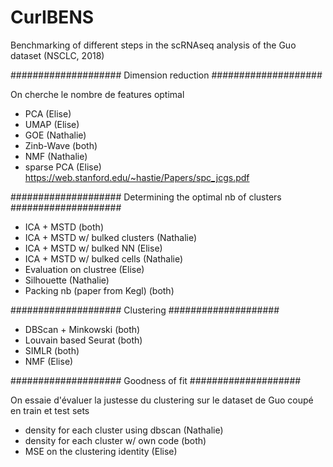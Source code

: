# CurIBENS

Benchmarking of different steps in the scRNAseq analysis of the Guo dataset (NSCLC, 2018)

####################
Dimension reduction
####################

On cherche le nombre de features optimal
- PCA (Elise)
- UMAP (Elise)
- GOE (Nathalie)
- Zinb-Wave (both)
- NMF (Nathalie)
- sparse PCA (Elise)
https://web.stanford.edu/~hastie/Papers/spc_jcgs.pdf

####################
Determining the optimal nb of clusters
####################

- ICA + MSTD (both)
- ICA + MSTD w/ bulked clusters (Nathalie)
- ICA + MSTD w/ bulked NN (Elise)
- ICA + MSTD w/ bulked cells (Nathalie)
- Evaluation on clustree (Elise)
- Silhouette (Nathalie)
- Packing nb (paper from Kegl) (both)

####################
Clustering
####################

- DBScan + Minkowski (both)
- Louvain based Seurat (both)
- SIMLR (both)
- NMF (Elise)

####################
Goodness of fit
####################

On essaie d'évaluer la justesse du clustering sur le dataset de Guo coupé en train et test sets
- density for each cluster using dbscan (Nathalie)
- density for each cluster w/ own code (both)
- MSE on the clustering identity (Elise)

